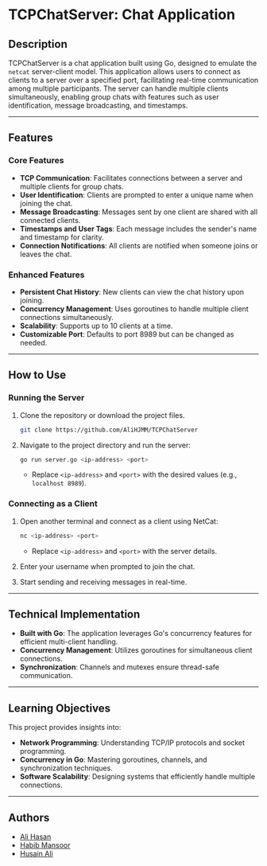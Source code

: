 # TCPChatServer: Chat Application

## **Description**

TCPChatServer is a chat application built using Go, designed to emulate the `netcat` server-client model. This application allows users to connect as clients to a server over a specified port, facilitating real-time communication among multiple participants. The server can handle multiple clients simultaneously, enabling group chats with features such as user identification, message broadcasting, and timestamps.

---

## **Features**

### **Core Features**

- **TCP Communication**: Facilitates connections between a server and multiple clients for group chats.
- **User Identification**: Clients are prompted to enter a unique name when joining the chat.
- **Message Broadcasting**: Messages sent by one client are shared with all connected clients.
- **Timestamps and User Tags**: Each message includes the sender's name and timestamp for clarity.
- **Connection Notifications**: All clients are notified when someone joins or leaves the chat.

### **Enhanced Features**

- **Persistent Chat History**: New clients can view the chat history upon joining.
- **Concurrency Management**: Uses goroutines to handle multiple client connections simultaneously.
- **Scalability**: Supports up to 10 clients at a time.
- **Customizable Port**: Defaults to port 8989 but can be changed as needed.

---

## **How to Use**

### **Running the Server**

1. Clone the repository or download the project files.
   ```bash
   git clone https://github.com/AliHJMM/TCPChatServer
   ```
2. Navigate to the project directory and run the server:
   ```bash
   go run server.go <ip-address> <port>
   ```
   - Replace `<ip-address>` and `<port>` with the desired values (e.g., `localhost 8989`).

### **Connecting as a Client**

1. Open another terminal and connect as a client using NetCat:
   ```bash
   nc <ip-address> <port>
   ```
   - Replace `<ip-address>` and `<port>` with the server details.

2. Enter your username when prompted to join the chat.
3. Start sending and receiving messages in real-time.

---

## **Technical Implementation**

- **Built with Go**: The application leverages Go's concurrency features for efficient multi-client handling.
- **Concurrency Management**: Utilizes goroutines for simultaneous client connections.
- **Synchronization**: Channels and mutexes ensure thread-safe communication.

---

## **Learning Objectives**

This project provides insights into:

- **Network Programming**: Understanding TCP/IP protocols and socket programming.
- **Concurrency in Go**: Mastering goroutines, channels, and synchronization techniques.
- **Software Scalability**: Designing systems that efficiently handle multiple connections.

---

## **Authors**

- [Ali Hasan](https://github.com/AliHJMM)
- [Habib Mansoor](https://github.com/7abib04)
- [Husain Ali](https://github.com/hujaafar)

